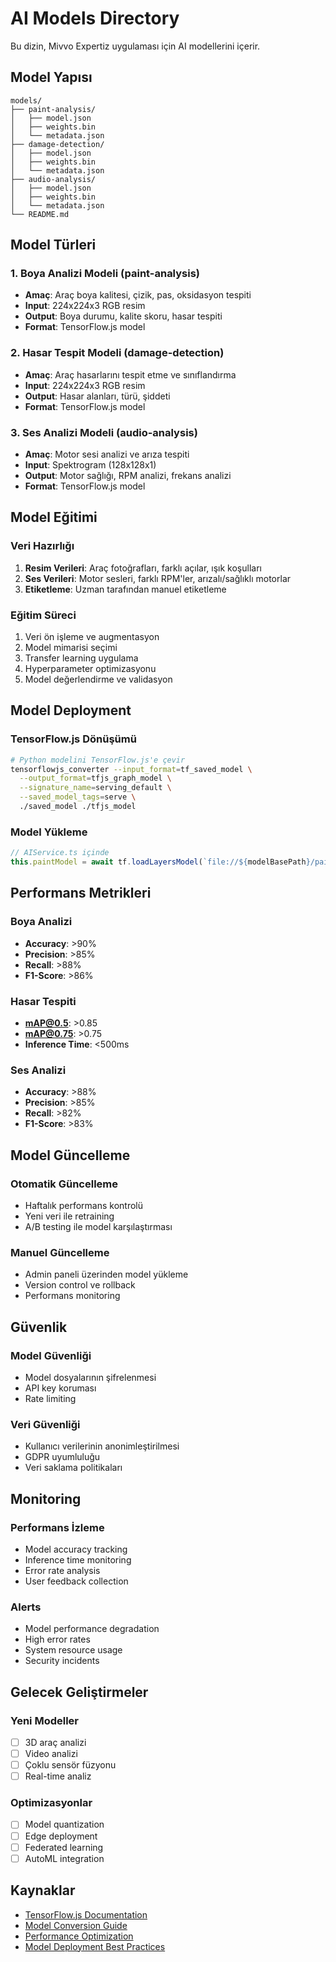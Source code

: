 # AI Models Directory

Bu dizin, Mivvo Expertiz uygulaması için AI modellerini içerir.

## Model Yapısı

```
models/
├── paint-analysis/
│   ├── model.json
│   ├── weights.bin
│   └── metadata.json
├── damage-detection/
│   ├── model.json
│   ├── weights.bin
│   └── metadata.json
├── audio-analysis/
│   ├── model.json
│   ├── weights.bin
│   └── metadata.json
└── README.md
```

## Model Türleri

### 1. Boya Analizi Modeli (paint-analysis)
- **Amaç**: Araç boya kalitesi, çizik, pas, oksidasyon tespiti
- **Input**: 224x224x3 RGB resim
- **Output**: Boya durumu, kalite skoru, hasar tespiti
- **Format**: TensorFlow.js model

### 2. Hasar Tespit Modeli (damage-detection)
- **Amaç**: Araç hasarlarını tespit etme ve sınıflandırma
- **Input**: 224x224x3 RGB resim
- **Output**: Hasar alanları, türü, şiddeti
- **Format**: TensorFlow.js model

### 3. Ses Analizi Modeli (audio-analysis)
- **Amaç**: Motor sesi analizi ve arıza tespiti
- **Input**: Spektrogram (128x128x1)
- **Output**: Motor sağlığı, RPM analizi, frekans analizi
- **Format**: TensorFlow.js model

## Model Eğitimi

### Veri Hazırlığı
1. **Resim Verileri**: Araç fotoğrafları, farklı açılar, ışık koşulları
2. **Ses Verileri**: Motor sesleri, farklı RPM'ler, arızalı/sağlıklı motorlar
3. **Etiketleme**: Uzman tarafından manuel etiketleme

### Eğitim Süreci
1. Veri ön işleme ve augmentasyon
2. Model mimarisi seçimi
3. Transfer learning uygulama
4. Hyperparameter optimizasyonu
5. Model değerlendirme ve validasyon

## Model Deployment

### TensorFlow.js Dönüşümü
```bash
# Python modelini TensorFlow.js'e çevir
tensorflowjs_converter --input_format=tf_saved_model \
  --output_format=tfjs_graph_model \
  --signature_name=serving_default \
  --saved_model_tags=serve \
  ./saved_model ./tfjs_model
```

### Model Yükleme
```typescript
// AIService.ts içinde
this.paintModel = await tf.loadLayersModel(`file://${modelBasePath}/paint-analysis/model.json`);
```

## Performans Metrikleri

### Boya Analizi
- **Accuracy**: >90%
- **Precision**: >85%
- **Recall**: >88%
- **F1-Score**: >86%

### Hasar Tespiti
- **mAP@0.5**: >0.85
- **mAP@0.75**: >0.75
- **Inference Time**: <500ms

### Ses Analizi
- **Accuracy**: >88%
- **Precision**: >85%
- **Recall**: >82%
- **F1-Score**: >83%

## Model Güncelleme

### Otomatik Güncelleme
- Haftalık performans kontrolü
- Yeni veri ile retraining
- A/B testing ile model karşılaştırması

### Manuel Güncelleme
- Admin paneli üzerinden model yükleme
- Version control ve rollback
- Performans monitoring

## Güvenlik

### Model Güvenliği
- Model dosyalarının şifrelenmesi
- API key koruması
- Rate limiting

### Veri Güvenliği
- Kullanıcı verilerinin anonimleştirilmesi
- GDPR uyumluluğu
- Veri saklama politikaları

## Monitoring

### Performans İzleme
- Model accuracy tracking
- Inference time monitoring
- Error rate analysis
- User feedback collection

### Alerts
- Model performance degradation
- High error rates
- System resource usage
- Security incidents

## Gelecek Geliştirmeler

### Yeni Modeller
- [ ] 3D araç analizi
- [ ] Video analizi
- [ ] Çoklu sensör füzyonu
- [ ] Real-time analiz

### Optimizasyonlar
- [ ] Model quantization
- [ ] Edge deployment
- [ ] Federated learning
- [ ] AutoML integration

## Kaynaklar

- [TensorFlow.js Documentation](https://www.tensorflow.org/js)
- [Model Conversion Guide](https://www.tensorflow.org/js/guide/conversion)
- [Performance Optimization](https://www.tensorflow.org/js/guide/performance)
- [Model Deployment Best Practices](https://www.tensorflow.org/js/guide/deployment)
